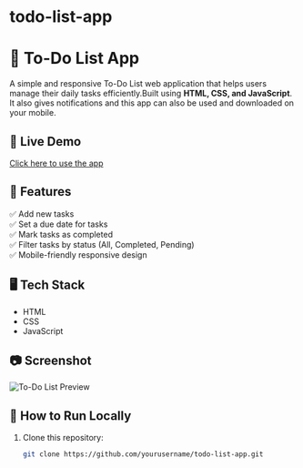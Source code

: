 # todo-list-app

# 📝 To-Do List App
A simple and responsive To-Do List web application that helps users manage their daily tasks efficiently.Built using **HTML, CSS, and JavaScript**.
It also gives notifications and this app can also be used and downloaded on your mobile. 
 
## 🚀 Live Demo
[Click here to use the app](https://yourusername.github.io/todo-list-app/)  

## 📌 Features
✅ Add new tasks   
✅ Set a due date for tasks  
✅ Mark tasks as completed  
✅ Filter tasks by status (All, Completed, Pending)  
✅ Mobile-friendly responsive design  

## 🖥️ Tech Stack
- HTML  
- CSS  
- JavaScript  

## 📷 Screenshot
![To-Do List Preview](screenshot.png)  

## 📂 How to Run Locally
1. Clone this repository:
   ```bash
   git clone https://github.com/yourusername/todo-list-app.git
